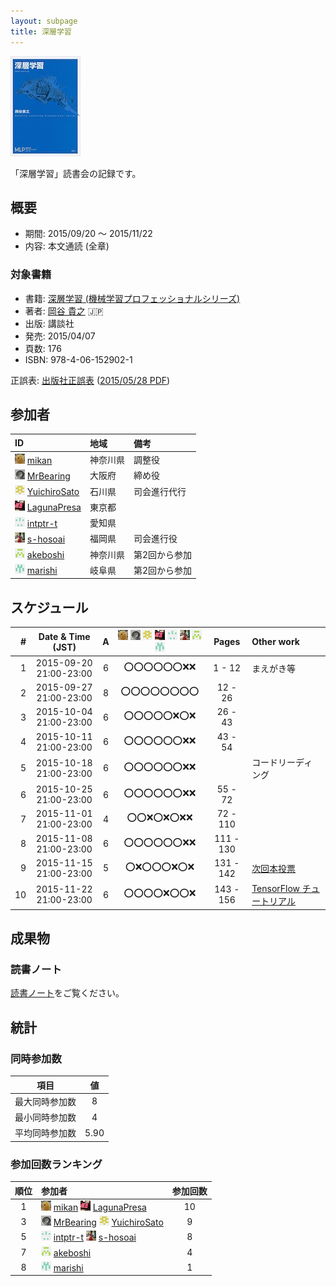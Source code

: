 ```yaml
---
layout: subpage
title: 深層学習
---
```


[![深層学習](/images/cover-deeplearning.jpg)](http://www.amazon.co.jp/dp/4061529021/)

「深層学習」読書会の記録です。

## 概要

* 期間: 2015/09/20 ～ 2015/11/22
* 内容: 本文通読 (全章)

### 対象書籍

* 書籍: [深層学習 (機械学習プロフェッショナルシリーズ)](http://bookclub.kodansha.co.jp/product?isbn=9784061529021)
* 著者: [岡谷 貴之](http://www.vision.is.tohoku.ac.jp/jp/home/) :jp:
* 出版: 講談社
* 発売: 2015/04/07
* 頁数: 176
* ISBN: 978-4-06-152902-1

正誤表: [出版社正誤表](http://www.kspub.co.jp/download/) ([2015/05/28 PDF](http://www.kspub.co.jp/download/1529021a.pdf))

## 参加者

| ID                                              | 地域     | 備考           |
|:------------------------------------------------|:---------|:---------------|
| ![](/images/users/mikan_16.png) [mikan](https://github.com/mikan)               | 神奈川県 | 調整役         |
| ![](/images/users/MrBearing_16.png) [MrBearing](https://github.com/MrBearing)       | 大阪府   | 締め役         |
| ![](/images/users/YuichiroSato_16.png) [YuichiroSato](https://github.com/YuichiroSato) | 石川県   | 司会進行代行   |
| ![](/images/users/LagunaPresa_16.png) [LagunaPresa](https://github.com/LagunaPresa)   | 東京都   |                |
| ![](/images/users/intptr-t_16.png) [intptr-t](https://github.com/intptr-t)         | 愛知県   |                |
| ![](/images/users/s-hosoai_16.png) [s-hosoai](https://github.com/s-hosoai)         | 福岡県   | 司会進行役     |
| ![](/images/users/akeboshi_16.png) [akeboshi](https://github.com/akeboshi)         | 神奈川県 | 第2回から参加  |
| ![](/images/users/marishi_16.png) [marishi](https://github.com/marishi)           | 岐阜県   | 第2回から参加  |

## スケジュール

| # | Date & Time (JST) | A | ![](/images/users/mikan_16.png) ![](/images/users/MrBearing_16.png) ![](/images/users/YuichiroSato_16.png) ![](/images/users/LagunaPresa_16.png) ![](/images/users/intptr-t_16.png) ![](/images/users/s-hosoai_16.png) ![](/images/users/akeboshi_16.png) ![](/images/users/marishi_16.png) | Pages | Other work |
|---:|:----------------------:|:-:|:------------------------:|:---------:|:-------------------|
|  1 | 2015-09-20 21:00-23:00 | 6 | :o::o::o::o::o::o::x::x: |   1 -  12 | まえがき等         |
|  2 | 2015-09-27 21:00-23:00 | 8 | :o::o::o::o::o::o::o::o: |  12 -  26 | 　                 |
|  3 | 2015-10-04 21:00-23:00 | 6 | :o::o::o::o::o::x::o::x: |  26 -  43 | 　                 |
|  4 | 2015-10-11 21:00-23:00 | 6 | :o::o::o::o::o::o::x::x: |  43 -  54 | 　                 |
|  5 | 2015-10-18 21:00-23:00 | 6 | :o::o::o::o::o::o::x::x: |           | コードリーディング |
|  6 | 2015-10-25 21:00-23:00 | 6 | :o::o::o::o::o::o::x::x: |  55 -  72 | 　                 |
|  7 | 2015-11-01 21:00-23:00 | 4 | :o::o::x::o::x::o::x::x: |  72 - 110 | 　                 |
|  8 | 2015-11-08 21:00-23:00 | 6 | :o::o::o::o::o::o::x::x: | 111 - 130 | 　                 |
|  9 | 2015-11-15 21:00-23:00 | 5 | :o::x::o::o::o::x::o::x: | 131 - 142 | [次回本投票](https://kagaorange.typeform.com/report/M29YtT/cl8B) |
| 10 | 2015-11-22 21:00-23:00 | 6 | :o::o::o::o::x::o::o::x: | 143 - 156 | [TensorFlow チュートリアル](http://tensorflow.org/tutorials)     |

## 成果物

### 読書ノート

[読書ノート](/note/2-deeplearning)をご覧ください。

## 統計

### 同時参加数

| 項目 | 値 |
|:----:|:--:|
| 最大同時参加数 | 8 |
| 最小同時参加数 | 4 |
| 平均同時参加数 | 5.90 |

### 参加回数ランキング

| 順位 | 参加者 | 参加回数 |
|:---:|:-------|:--------:|
| 1 | ![](/images/users/mikan_16.png) [mikan](https://github.com/mikan) ![](/images/users/LagunaPresa_16.png) [LagunaPresa](https://github.com/LagunaPresa) | 10 |
| 3 | ![](/images/users/MrBearing_16.png) [MrBearing](https://github.com/MrBearing) ![](/images/users/YuichiroSato_16.png) [YuichiroSato](https://github.com/YuichiroSato) | 9 |
| 5 | ![](/images/users/intptr-t_16.png) [intptr-t](https://github.com/intptr-t) ![](/images/users/s-hosoai_16.png) [s-hosoai](https://github.com/s-hosoai) | 8 |
| 7 | ![](/images/users/akeboshi_16.png) [akeboshi](https://github.com/akeboshi) | 4 |
| 8 | ![](/images/users/marishi_16.png) [marishi](https://github.com/marishi) | 1 |
